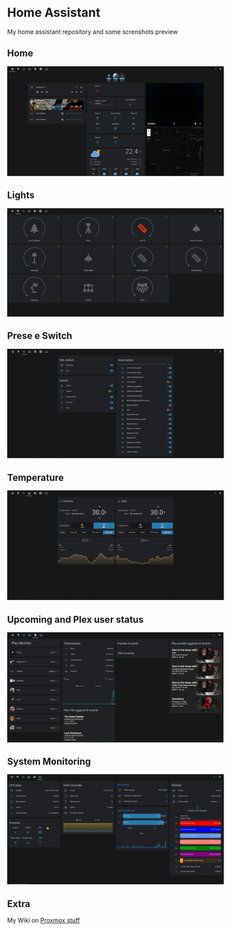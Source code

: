 # Home Assistant
My home assistant repository and some screnshots preview

## Home
![SchedaHome](https://github.com/tamet83/hassio/blob/master/Screenshot/home.PNG)
## Lights
![SchedaHome](https://github.com/tamet83/hassio/blob/master/Screenshot/Luci.PNG)
## Prese e Switch
![SchedaHome](https://github.com/tamet83/hassio/blob/master/Screenshot/Prese.PNG)
## Temperature
![SchedaHome](https://github.com/tamet83/hassio/blob/master/Screenshot/temp.PNG)
## Upcoming and Plex user status
![SchedaHome](https://github.com/tamet83/hassio/blob/master/Screenshot/Upcoming.PNG)
## System Monitoring
![SchedaHome](https://github.com/tamet83/hassio/blob/master/Screenshot/Monitoring.PNG)

## Extra
My Wiki on
[Proxmox stuff](https://github.com/tamet83/proxmox/wiki)
